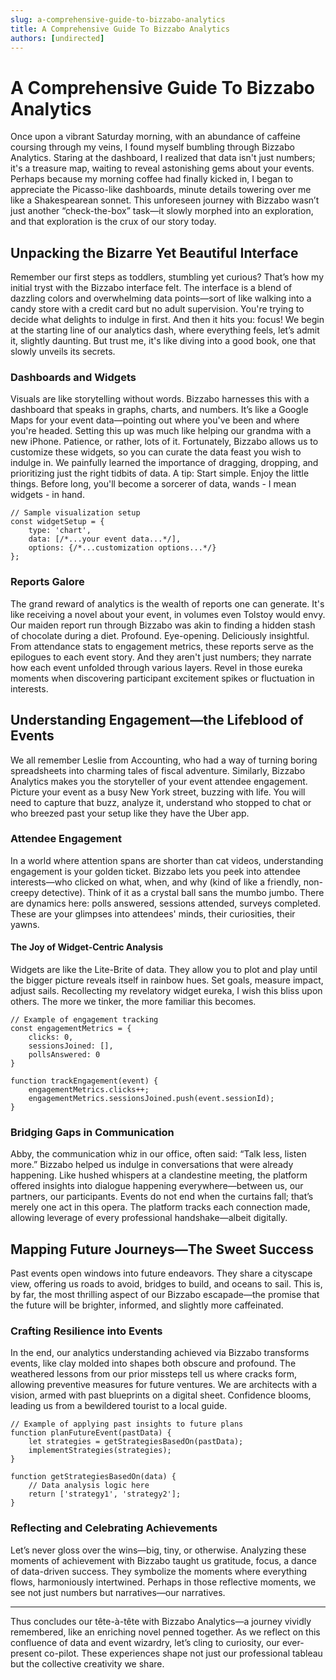 ```yaml
---
slug: a-comprehensive-guide-to-bizzabo-analytics
title: A Comprehensive Guide To Bizzabo Analytics
authors: [undirected]
---
```



# A Comprehensive Guide To Bizzabo Analytics

Once upon a vibrant Saturday morning, with an abundance of caffeine coursing through my veins, I found myself bumbling through Bizzabo Analytics. Staring at the dashboard, I realized that data isn't just numbers; it's a treasure map, waiting to reveal astonishing gems about your events. Perhaps because my morning coffee had finally kicked in, I began to appreciate the Picasso-like dashboards, minute details towering over me like a Shakespearean sonnet. This unforeseen journey with Bizzabo wasn’t just another “check-the-box” task—it slowly morphed into an exploration, and that exploration is the crux of our story today.

## Unpacking the Bizarre Yet Beautiful Interface

Remember our first steps as toddlers, stumbling yet curious? That’s how my initial tryst with the Bizzabo interface felt. The interface is a blend of dazzling colors and overwhelming data points—sort of like walking into a candy store with a credit card but no adult supervision. You're trying to decide what delights to indulge in first. And then it hits you: focus! We begin at the starting line of our analytics dash, where everything feels, let’s admit it, slightly daunting. But trust me, it's like diving into a good book, one that slowly unveils its secrets. 

### Dashboards and Widgets

Visuals are like storytelling without words. Bizzabo harnesses this with a dashboard that speaks in graphs, charts, and numbers. It’s like a Google Maps for your event data—pointing out where you've been and where you're headed. Setting this up was much like helping our grandma with a new iPhone. Patience, or rather, lots of it. Fortunately, Bizzabo allows us to customize these widgets, so you can curate the data feast you wish to indulge in. We painfully learned the importance of dragging, dropping, and prioritizing just the right tidbits of data. A tip: Start simple. Enjoy the little things. Before long, you'll become a sorcerer of data, wands - I mean widgets - in hand.

``` 
// Sample visualization setup
const widgetSetup = {
    type: 'chart',
    data: [/*...your event data...*/],
    options: {/*...customization options...*/}
};
```

### Reports Galore

The grand reward of analytics is the wealth of reports one can generate. It's like receiving a novel about your event, in volumes even Tolstoy would envy. Our maiden report run through Bizzabo was akin to finding a hidden stash of chocolate during a diet. Profound. Eye-opening. Deliciously insightful. From attendance stats to engagement metrics, these reports serve as the epilogues to each event story. And they aren't just numbers; they narrate how each event unfolded through various layers. Revel in those eureka moments when discovering participant excitement spikes or fluctuation in interests.

## Understanding Engagement—the Lifeblood of Events

We all remember Leslie from Accounting, who had a way of turning boring spreadsheets into charming tales of fiscal adventure. Similarly, Bizzabo Analytics makes you the storyteller of your event attendee engagement. Picture your event as a busy New York street, buzzing with life. You will need to capture that buzz, analyze it, understand who stopped to chat or who breezed past your setup like they have the Uber app.

### Attendee Engagement

In a world where attention spans are shorter than cat videos, understanding engagement is your golden ticket. Bizzabo lets you peek into attendee interests—who clicked on what, when, and why (kind of like a friendly, non-creepy detective). Think of it as a crystal ball sans the mumbo jumbo. There are dynamics here: polls answered, sessions attended, surveys completed. These are your glimpses into attendees' minds, their curiosities, their yawns.

#### The Joy of Widget-Centric Analysis

Widgets are like the Lite-Brite of data. They allow you to plot and play until the bigger picture reveals itself in rainbow hues. Set goals, measure impact, adjust sails. Recollecting my revelatory widget eureka, I wish this bliss upon others. The more we tinker, the more familiar this becomes.

``` 
// Example of engagement tracking
const engagementMetrics = {
    clicks: 0,
    sessionsJoined: [],
    pollsAnswered: 0
}

function trackEngagement(event) {
    engagementMetrics.clicks++;
    engagementMetrics.sessionsJoined.push(event.sessionId);
}
```

### Bridging Gaps in Communication

Abby, the communication whiz in our office, often said: “Talk less, listen more.” Bizzabo helped us indulge in conversations that were already happening. Like hushed whispers at a clandestine meeting, the platform offered insights into dialogue happening everywhere—between us, our partners, our participants. Events do not end when the curtains fall; that’s merely one act in this opera. The platform tracks each connection made, allowing leverage of every professional handshake—albeit digitally.

## Mapping Future Journeys—The Sweet Success

Past events open windows into future endeavors. They share a cityscape view, offering us roads to avoid, bridges to build, and oceans to sail. This is, by far, the most thrilling aspect of our Bizzabo escapade—the promise that the future will be brighter, informed, and slightly more caffeinated.

### Crafting Resilience into Events

In the end, our analytics understanding achieved via Bizzabo transforms events, like clay molded into shapes both obscure and profound. The weathered lessons from our prior missteps tell us where cracks form, allowing preventive measures for future ventures. We are architects with a vision, armed with past blueprints on a digital sheet. Confidence blooms, leading us from a bewildered tourist to a local guide.

``` 
// Example of applying past insights to future plans
function planFutureEvent(pastData) {
    let strategies = getStrategiesBasedOn(pastData);
    implementStrategies(strategies);
}

function getStrategiesBasedOn(data) {
    // Data analysis logic here
    return ['strategy1', 'strategy2']; 
}
```

### Reflecting and Celebrating Achievements

Let’s never gloss over the wins—big, tiny, or otherwise. Analyzing these moments of achievement with Bizzabo taught us gratitude, focus, a dance of data-driven success. They symbolize the moments where everything flows, harmoniously intertwined. Perhaps in those reflective moments, we see not just numbers but narratives—our narratives.

---

Thus concludes our tête-à-tête with Bizzabo Analytics—a journey vividly remembered, like an enriching novel penned together. As we reflect on this confluence of data and event wizardry, let’s cling to curiosity, our ever-present co-pilot. These experiences shape not just our professional tableau but the collective creativity we share.